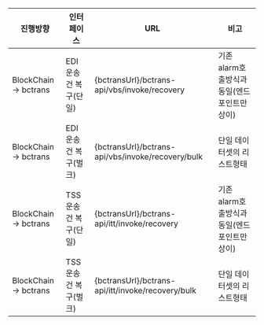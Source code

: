 | 진행방향                  | 인터페이스          | URL                                               | 비고                          |
| --------------------- | -------------- | ------------------------------------------------- | --------------------------- |
| BlockChain -> bctrans | EDI 운송건 복구(단일) | {bctransUrl}/bctrans-api/vbs/invoke/recovery      | 기존 alarm호출방식과 동일(엔드포인트만 상이) |
| BlockChain -> bctrans | EDI 운송건 복구(벌크) | {bctransUrl}/bctrans-api/vbs/invoke/recovery/bulk | 단일 데이터셋의 리스트형태              |
| BlockChain -> bctrans | TSS 운송건 복구(단일) | {bctransUrl}/bctrans-api/itt/invoke/recovery      | 기존 alarm호출방식과 동일(엔드포인트만 상이) |
| BlockChain -> bctrans | TSS 운송건 복구(벌크) | {bctransUrl}/bctrans-api/itt/invoke/recovery/bulk | 단일 데이터셋의 리스트형태              |